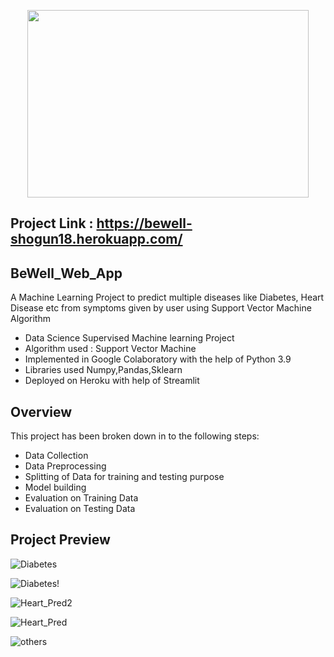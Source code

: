<p align="center"><img width="450" height="300" src="https://user-images.githubusercontent.com/75260179/181617558-f6c66d2d-1200-478d-8479-c97183e1b442.jpg" width="300" height="300"> </p>

## Project Link :  https://bewell-shogun18.herokuapp.com/
## BeWell_Web_App
A Machine Learning Project to predict multiple diseases like Diabetes, Heart Disease etc from symptoms given by user using Support Vector Machine Algorithm

* Data Science Supervised Machine learning Project
* Algorithm used : Support Vector Machine
* Implemented in Google Colaboratory with the help of Python 3.9
* Libraries used Numpy,Pandas,Sklearn
* Deployed on Heroku with help of Streamlit

## Overview
This project has been broken down in to the following steps:
* Data Collection
* Data Preprocessing
* Splitting of Data for training and testing purpose
* Model building
* Evaluation on Training Data
* Evaluation on Testing Data


## Project Preview

![Diabetes](https://user-images.githubusercontent.com/75260179/181391168-fe747503-0a86-4988-8c71-814f8f29ac22.png)

![Diabetes!](https://user-images.githubusercontent.com/75260179/181391167-17424a60-1cba-4d15-8000-8b0870e02bcb.png)

![Heart_Pred2](https://user-images.githubusercontent.com/75260179/181391176-788ee8cd-5728-48c4-85be-c7b57d8e8d44.png)

![Heart_Pred](https://user-images.githubusercontent.com/75260179/181391171-f07750da-572c-42b8-be96-7ae874b59624.png)

![others](https://user-images.githubusercontent.com/75260179/181391165-d63357ba-a52c-4e92-9fcb-9c755e65c0e1.png)
